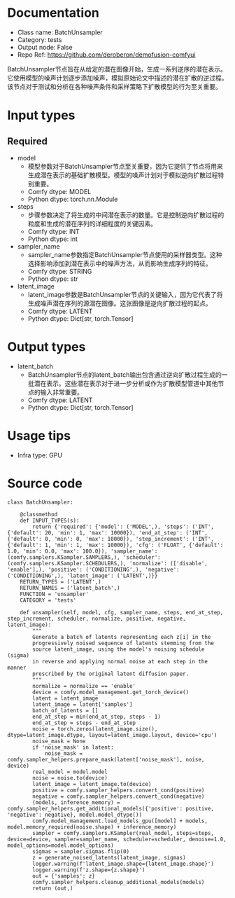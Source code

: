 # Documentation
- Class name: BatchUnsampler
- Category: tests
- Output node: False
- Repo Ref: https://github.com/deroberon/demofusion-comfyui

BatchUnsampler节点旨在从给定的潜在图像开始，生成一系列逆序的潜在表示。它使用模型的噪声计划逐步添加噪声，模拟原始论文中描述的潜在扩散的逆过程。该节点对于测试和分析在各种噪声条件和采样策略下扩散模型的行为至关重要。

# Input types
## Required
- model
    - 模型参数对于BatchUnsampler节点至关重要，因为它提供了节点将用来生成潜在表示的基础扩散模型。模型的噪声计划对于模拟逆向扩散过程特别重要。
    - Comfy dtype: MODEL
    - Python dtype: torch.nn.Module
- steps
    - 步骤参数决定了将生成的中间潜在表示的数量。它是控制逆向扩散过程的粒度和生成的潜在序列的详细程度的关键因素。
    - Comfy dtype: INT
    - Python dtype: int
- sampler_name
    - sampler_name参数指定BatchUnsampler节点使用的采样器类型。这种选择影响添加到潜在表示中的噪声方法，从而影响生成序列的特征。
    - Comfy dtype: STRING
    - Python dtype: str
- latent_image
    - latent_image参数是BatchUnsampler节点的关键输入，因为它代表了将生成噪声潜在序列的源潜在图像。这张图像是逆向扩散过程的起点。
    - Comfy dtype: LATENT
    - Python dtype: Dict[str, torch.Tensor]

# Output types
- latent_batch
    - BatchUnsampler节点的latent_batch输出包含通过逆向扩散过程生成的一批潜在表示。这些潜在表示对于进一步分析或作为扩散模型管道中其他节点的输入非常重要。
    - Comfy dtype: LATENT
    - Python dtype: Dict[str, torch.Tensor]

# Usage tips
- Infra type: GPU

# Source code
```
class BatchUnsampler:

    @classmethod
    def INPUT_TYPES(s):
        return {'required': {'model': ('MODEL',), 'steps': ('INT', {'default': 20, 'min': 1, 'max': 10000}), 'end_at_step': ('INT', {'default': 0, 'min': 0, 'max': 10000}), 'step_increment': ('INT', {'default': 1, 'min': 1, 'max': 10000}), 'cfg': ('FLOAT', {'default': 1.0, 'min': 0.0, 'max': 100.0}), 'sampler_name': (comfy.samplers.KSampler.SAMPLERS,), 'scheduler': (comfy.samplers.KSampler.SCHEDULERS,), 'normalize': (['disable', 'enable'],), 'positive': ('CONDITIONING',), 'negative': ('CONDITIONING',), 'latent_image': ('LATENT',)}}
    RETURN_TYPES = ('LATENT',)
    RETURN_NAMES = ('latent_batch',)
    FUNCTION = 'unsampler'
    CATEGORY = 'tests'

    def unsampler(self, model, cfg, sampler_name, steps, end_at_step, step_increment, scheduler, normalize, positive, negative, latent_image):
        """
        Generate a batch of latents representing each z[i] in the
        progressively noised sequence of latents stemming from the
        source latent_image, using the model's noising schedule (sigma)
        in reverse and applying normal noise at each step in the manner
        prescribed by the original latent diffusion paper.
        """
        normalize = normalize == 'enable'
        device = comfy.model_management.get_torch_device()
        latent = latent_image
        latent_image = latent['samples']
        batch_of_latents = []
        end_at_step = min(end_at_step, steps - 1)
        end_at_step = steps - end_at_step
        noise = torch.zeros(latent_image.size(), dtype=latent_image.dtype, layout=latent_image.layout, device='cpu')
        noise_mask = None
        if 'noise_mask' in latent:
            noise_mask = comfy.sampler_helpers.prepare_mask(latent['noise_mask'], noise, device)
        real_model = model.model
        noise = noise.to(device)
        latent_image = latent_image.to(device)
        positive = comfy.sampler_helpers.convert_cond(positive)
        negative = comfy.sampler_helpers.convert_cond(negative)
        (models, inference_memory) = comfy.sampler_helpers.get_additional_models({'positive': positive, 'negative': negative}, model.model_dtype())
        comfy.model_management.load_models_gpu([model] + models, model.memory_required(noise.shape) + inference_memory)
        sampler = comfy.samplers.KSampler(real_model, steps=steps, device=device, sampler=sampler_name, scheduler=scheduler, denoise=1.0, model_options=model.model_options)
        sigmas = sampler.sigmas.flip(0)
        z = generate_noised_latents(latent_image, sigmas)
        logger.warning(f'latent_image.shape={latent_image.shape}')
        logger.warning(f'z.shape={z.shape}')
        out = {'samples': z}
        comfy.sampler_helpers.cleanup_additional_models(models)
        return (out,)
```